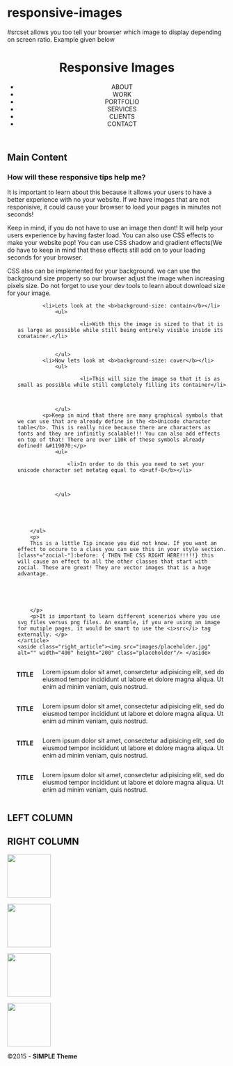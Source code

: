 # responsive-images

#srcset allows you too tell your browser which image to display depending on screen ratio. Example given below 
<ul>
  
<!--
<img srcset="elva-fairy-320w.jpg 320w,
             elva-fairy-480w.jpg 480w,
             elva-fairy-800w.jpg 800w"
     sizes="(max-width: 320px) 280px,
            (max-width: 480px) 440px,
            800px"
     src="elva-fairy-800w.jpg" alt="Elva dressed as a fairy">
--!>
   

 </ul>



<!doctype html>
<html>
<head>
<meta charset="utf-8">
<meta http-equiv="X-UA-Compatible" content="IE=edge">
<meta name="viewport" content="width=device-width, initial-scale=1">
<title>Simple Theme</title>
<link href="css/multiColumnTemplate.css" rel="stylesheet" type="text/css">
<!-- HTML5 shim and Respond.js for IE8 support of HTML5 elements and media queries -->
<!-- WARNING: Respond.js doesn't work if you view the page via file:// -->
<!--[if lt IE 9]>
      <script src="https://oss.maxcdn.com/html5shiv/3.7.2/html5shiv.min.js"></script>
      <script src="https://oss.maxcdn.com/respond/1.4.2/respond.min.js"></script>
    <![endif]-->
</head>
<body>
<div class="container">
  <header>
    <div class="primary_header">
      <h1 class="title"> Responsive Images</h1>
    </div>
    <nav class="secondary_header" id="menu">
      <ul>
        <li>ABOUT</li>
        <li>WORK</li>
        <li>PORTFOLIO</li>
        <li>SERVICES</li>
        <li>CLIENTS</li>
        <li>CONTACT</li>
      </ul>
    </nav>
  </header>
  <section>
    <h2 class="noDisplay">Main Content</h2>
    <article class="left_article">
      <h3>How will these responsive tips help me?</h3>
      <p>It is important to learn about this because it allows your users to have a better experience with no your website. If we have images that are not responisive, it could cause your browser to load your pages in minutes not seconds!</p>
      <p>Keep in mind, if you do not have to use an image then dont! It will help your users experience by having faster load. You can also use CSS effects to make your website pop! You can use CSS shadow and gradient effects(We do have to keep in mind that these effects still add on to your loading seconds for your browser.</p>
		<p>CSS also can be implemented for your background. we can use the background size property so our browser adjust the image when increasing pixels size. Do not forget to use your dev tools to learn about download size for your image. </p>
		<ul>
		
			<li>Lets look at the <b>background-size: contain</b></li>
				<ul>
			
						<li>With this the image is sized to that it is as large as possible while still being entirely visible inside its conatainer.</li>
			
			
				</ul>
			<li>Now lets look at <b>background-size: cover</b></li>
				<ul>
			
						<li>This will size the image so that it is as small as possible while still completely filling its container</li>
			
			
			
				</ul>
			<p>Keep in mind that there are many graphical symbols that we can use that are already define in the <b>Unicode character table</b>. This is really nice because there are characters as fonts and they are infinitly scalable!!! You can also add effects on top of that! There are over 110k of these symbols already defined! &#119070;</p>
				<ul>
			
					<li>In order to do this you need to set your unicode character set metatag equal to <b>utf-8</b></li>
			
			
			
				</ul>
			
		
		

		
		</ul>
		<p>
		This is a little Tip incase you did not know. If you want an effect to occure to a class you can use this in your style section. [class*="zocial-"]:before: { THEN THE CSS RIGHT HERE!!!!!} this will cause an effect to all the other classes that start with zocial. These are great! They are vector images that is a huge advantage. 
		
		
		
		
		
		</p>
		<p>It is important to learn different scenerios where you use svg files versus png files. An example, if you are using an image for mutiple pages, it would be smart to use the <i>src</i> tag externally. </p>
    </article>
    <aside class="right_article"><img src="images/placeholder.jpg" alt="" width="400" height="200" class="placeholder"/> </aside>
  </section>
  <div class="row">
    <div class="columns">
      <p class="thumbnail_align"> <img src="images/bkg_06.jpg" alt="" class="thumbnail"/> </p>
      <h4>TITLE</h4>
      <p>Lorem ipsum dolor sit amet, consectetur adipisicing elit, sed do eiusmod tempor incididunt ut labore et dolore magna aliqua. Ut enim ad minim veniam, quis nostrud.</p>
    </div>
    <div class="columns">
      <p class="thumbnail_align"> <img src="images/bkg_06.jpg" alt="" class="thumbnail"/> </p>
      <h4>TITLE</h4>
      <p>Lorem ipsum dolor sit amet, consectetur adipisicing elit, sed do eiusmod tempor incididunt ut labore et dolore magna aliqua. Ut enim ad minim veniam, quis nostrud.</p>
    </div>
    <div class="columns">
      <p class="thumbnail_align"> <img src="images/bkg_06.jpg" alt="" class="thumbnail"/> </p>
      <h4>TITLE</h4>
      <p>Lorem ipsum dolor sit amet, consectetur adipisicing elit, sed do eiusmod tempor incididunt ut labore et dolore magna aliqua. Ut enim ad minim veniam, quis nostrud.</p>
    </div>
    <div class="columns">
      <p class="thumbnail_align"> <img src="images/bkg_06.jpg" alt="" class="thumbnail"/> </p>
      <h4>TITLE</h4>
      <p>Lorem ipsum dolor sit amet, consectetur adipisicing elit, sed do eiusmod tempor incididunt ut labore et dolore magna aliqua. Ut enim ad minim veniam, quis nostrud.</p>
    </div>
  </div>
  <div class="row blockDisplay">
    <div class="column_half left_half">
      <h2 class="column_title">LEFT COLUMN</h2>
    </div>
    <div class="column_half right_half">
      <h2 class="column_title">RIGHT COLUMN</h2>
    </div>
  </div>
  <div class="social">
    <p class="social_icon"><img src="images/bkg_06.jpg" width="100" alt="" class="thumbnail"/></p>
    <p class="social_icon"><img src="images/bkg_06.jpg" width="100" alt="" class="thumbnail"/></p>
    <p class="social_icon"><img src="images/bkg_06.jpg" width="100" alt="" class="thumbnail"/></p>
    <p class="social_icon"><img src="images/bkg_06.jpg" width="100" alt="" class="thumbnail"/></p>
  </div>
  <footer class="secondary_header footer">
    <div class="copyright">&copy;2015 - <strong>SIMPLE Theme</strong></div>
  </footer>
</div>
</body>
</html>
